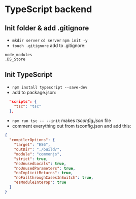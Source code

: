 # TypeScript backend

## Init folder & add .gitignore

- `mkdir server` `cd server` `npm init -y`
- `touch .gitignore` add to .gitignore:

```
node_modules
.DS_Store
```

## Init TypeScript

- `npm install typescript --save-dev`
- add to package.json:

```.json
  "scripts": {
    "tsc": "tsc"
  },
```

- `npm run tsc -- --init` makes _tsconfig.json_ file
- comment everything out from tsconfig.json and add this:

```json
{
  "compilerOptions": {
    "target": "ES6",
    "outDir": "./build/",
    "module": "commonjs",
    "strict": true,
    "noUnusedLocals": true,
    "noUnusedParameters": true,
    "noImplicitReturns": true,
    "noFallthroughCasesInSwitch": true,
    "esModuleInterop": true
  }
}
```
